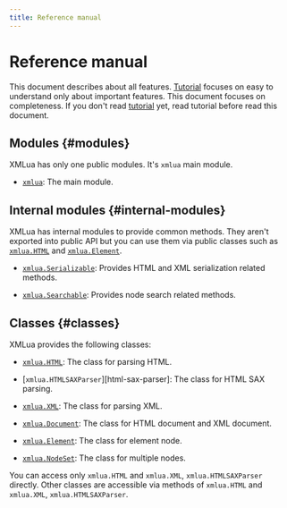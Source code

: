 ```yaml
---
title: Reference manual
---
```


# Reference manual

This document describes about all features. [Tutorial][tutorial] focuses on easy to understand only about important features. This document focuses on completeness. If you don't read [tutorial][tutorial] yet, read tutorial before read this document.

## Modules {#modules}

XMLua has only one public modules. It's `xmlua` main module.

  * [`xmlua`][xmlua]: The main module.

## Internal modules {#internal-modules}

XMLua has internal modules to provide common methods. They aren't exported into public API but you can use them via public classes such as [`xmlua.HTML`][html] and [`xmlua.Element`][element].

  * [`xmlua.Serializable`][serializable]: Provides HTML and XML serialization related methods.

  * [`xmlua.Searchable`][searchable]: Provides node search related methods.

## Classes {#classes}

XMLua provides the following classes:

  * [`xmlua.HTML`][html]: The class for parsing HTML.

  * [`xmlua.HTMLSAXParser`][html-sax-parser]: The class for HTML SAX parsing.

  * [`xmlua.XML`][xml]: The class for parsing XML.

  * [`xmlua.Document`][document]: The class for HTML document and XML document.

  * [`xmlua.Element`][element]: The class for element node.

  * [`xmlua.NodeSet`][node-set]: The class for multiple nodes.

You can access only `xmlua.HTML` and `xmlua.XML`, `xmlua.HTMLSAXParser` directly. Other classes are accessible via methods of `xmlua.HTML` and `xmlua.XML`, `xmlua.HTMLSAXParser`.

[tutorial]:../tutorial/

[xmlua]:xmlua.html

[document]:document.html

[serializable]:serializable.html

[searchable]:searchable.html

[html]:html.html

[html-sax-func]:html-sax-func.html

[xml]:xml.html

[element]:element.html

[node-set]:node-set.html
